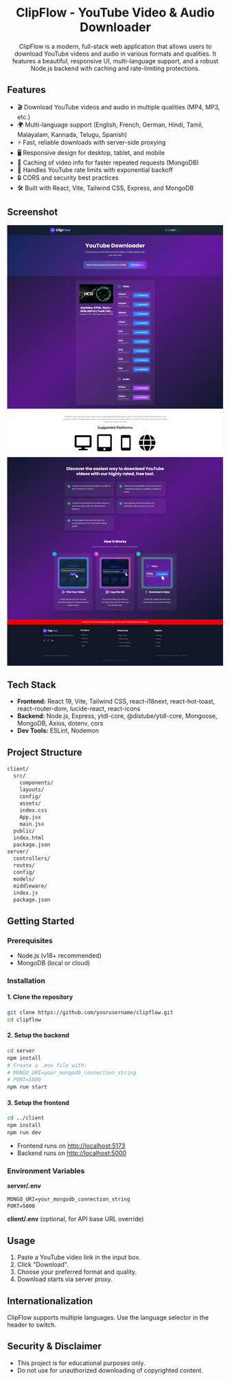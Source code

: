 


<h1 align="center ">
 <strong>ClipFlow - YouTube Video & Audio Downloader</strong> 
</h1>

<p align="center" > ClipFlow is a modern, full-stack web application that allows users to download YouTube videos and audio in various formats and qualities. It features a beautiful, responsive UI, multi-language support, and a robust Node.js backend with caching and rate-limiting protections.</p>

## Features

- 🎬 Download YouTube videos and audio in multiple qualities (MP4, MP3, etc.)
- 🌍 Multi-language support (English, French, German, Hindi, Tamil, Malayalam, Kannada, Telugu, Spanish)
- ⚡ Fast, reliable downloads with server-side proxying
- 🖥️ Responsive design for desktop, tablet, and mobile
- 🧠 Caching of video info for faster repeated requests (MongoDB)
- 🚦 Handles YouTube rate limits with exponential backoff
- 🔒 CORS and security best practices
- 🛠️ Built with React, Vite, Tailwind CSS, Express, and MongoDB

## Screenshot

![Screenshot](client/src/assets/SCT/SCT-1.png)

## Tech Stack

- **Frontend:** React 19, Vite, Tailwind CSS, react-i18next, react-hot-toast, react-router-dom, lucide-react, react-icons
- **Backend:** Node.js, Express, ytdl-core, @distube/ytdl-core, Mongoose, MongoDB, Axios, dotenv, cors
- **Dev Tools:** ESLint, Nodemon

## Project Structure

```
client/
  src/
    components/
    layouts/
    config/
    assets/
    index.css
    App.jsx
    main.jsx
  public/
  index.html
  package.json
server/
  controllers/
  routes/
  config/
  models/
  middleware/
  index.js
  package.json
```

## Getting Started

### Prerequisites

- Node.js (v18+ recommended)
- MongoDB (local or cloud)

### Installation

#### 1. Clone the repository

```sh
git clone https://github.com/yourusername/clipflow.git
cd clipflow
```

#### 2. Setup the backend

```sh
cd server
npm install
# Create a .env file with:
# MONGO_URI=your_mongodb_connection_string
# PORT=5000
npm run start
```

#### 3. Setup the frontend

```sh
cd ../client
npm install
npm run dev
```

- Frontend runs on [http://localhost:5173](http://localhost:5173)
- Backend runs on [http://localhost:5000](http://localhost:5000)

### Environment Variables

**server/.env**
```
MONGO_URI=your_mongodb_connection_string
PORT=5000
```

**client/.env** (optional, for API base URL override)

## Usage

1. Paste a YouTube video link in the input box.
2. Click "Download".
3. Choose your preferred format and quality.
4. Download starts via server proxy.

## Internationalization

ClipFlow supports multiple languages. Use the language selector in the header to switch.


## Security & Disclaimer

- This project is for educational purposes only.
- Do not use for unauthorized downloading of copyrighted content.
